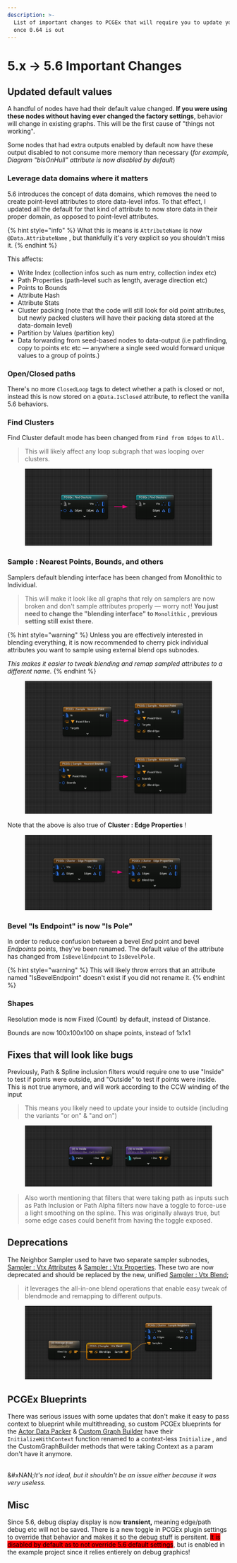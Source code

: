 ```yaml
---
description: >-
  List of important changes to PCGEx that will require you to update your graphs
  once 0.64 is out
---
```


# 5.x → 5.6 Important Changes

## Updated default values

A handful of nodes have had their default value changed. **If you were using these nodes without having ever changed the factory settings**, behavior will change in existing graphs. This will be the first cause of "things not working".

Some nodes that had extra outputs enabled by default now have these output disabled to not consume more memory than necessary (_for example, Diagram "bIsOnHull" attribute is now disabled by default_)

### Leverage data domains where it matters

5.6 introduces the concept of data domains, which removes the need to create point-level attributes to store data-level infos.  To that effect, I updated all the default for that kind of attribute to now store data in their proper domain, as opposed to point-level attributes.

{% hint style="info" %}
What this is means is `AttributeName` is now `@Data.AttributeName` , but thankfully it's very explicit so you shouldn't miss it.
{% endhint %}

This affects:

* Write Index (collection infos such as num entry, collection index etc)
* Path Properties (path-level such as length, average direction etc)
* Points to Bounds
* Attribute Hash
* Attribute Stats
* Cluster packing (note that the code will still look for old point attributes, but newly packed clusters will have their packing data stored at the data-domain level)
* Partition by Values (partition key)
* Data forwarding from seed-based nodes to data-output (i.e pathfinding, copy to points etc etc — anywhere a single seed would forward unique values to a group of points.)

### Open/Closed paths

There's no more `ClosedLoop` tags to detect whether a path is closed or not, instead this is now stored on a `@Data.IsClosed` attribute, to reflect the vanilla 5.6 behaviors.

### Find Clusters

Find Cluster default mode has been changed from `Find from Edges` to `All.`

> This will likely affect any loop subgraph that was looping over clusters.

<figure><img src="../../../.gitbook/assets/image (21).png" alt=""><figcaption></figcaption></figure>

### Sample : Nearest Points, Bounds, and others

Samplers default blending interface has been changed from Monolithic to Individual.

> This will make it look like all graphs that rely on samplers are now broken and don't sample attributes properly — worry not! **You just need to change the "blending interface" to `Monolithic` , previous setting still exist there.**

{% hint style="warning" %}
Unless you are effectively interested in blending everything, it is now recommended to cherry pick individual attributes you want to sample using external blend ops subnodes.&#x20;

_This makes it easier to tweak blending and remap sampled attributes to a different name._
{% endhint %}

<figure><img src="../../../.gitbook/assets/image (24).png" alt=""><figcaption></figcaption></figure>

Note that the above is also true of **Cluster : Edge Properties** !

<figure><img src="../../../.gitbook/assets/image (25).png" alt=""><figcaption></figcaption></figure>

### Bevel "Is Endpoint" is now "Is Pole"

In order to reduce confusion between a bevel _End_ point and bevel _Endpoints_ points, they've been renamed. The default value of the attribute has changed from `IsBevelEndpoint` to `IsBevelPole`.

{% hint style="warning" %}
This will likely throw errors that an attribute named "IsBevelEndpoint" doesn't exist if you did not rename it.
{% endhint %}

### Shapes

Resolution mode is now Fixed (Count) by default, instead of Distance.

Bounds are now 100x100x100 on shape points, instead of 1x1x1

## Fixes that will look like bugs

Previously, Path & Spline inclusion filters would require one to use "Inside" to test if points were outside, and "Outside" to test if points were inside. This is not true anymore, and will work according to the CCW winding of the input

> This means you likely need to update your inside to outside (including the variants "or on" & "and on")

<figure><img src="../../../.gitbook/assets/image (26).png" alt=""><figcaption></figcaption></figure>

> Also worth mentioning that filters that were taking path as inputs such as Path Inclusion or Path Alpha filters now have a toggle to force-use a light smoothing on the spline. This was originally always true, but some edge cases could benefit from having the toggle exposed.

## Deprecations

The Neighbor Sampler used to have two separate sampler subnodes, [Sampler : Vtx Attributes](../../../node-library/sampling/sample-neighbors/sampler-vtx-attributes.md) & [Sampler : Vtx Properties](../../../node-library/sampling/sample-neighbors/sampler-vtx-properties-1.md). These two are now deprecated and should be replaced by the new, unified [Sampler : Vtx Blend](../../../node-library/sampling/sample-neighbors/sampler-vtx-properties.md);&#x20;

> it leverages the all-in-one blend operations that enable easy tweak of blendmode and remapping to different outputs.

<figure><img src="../../../.gitbook/assets/image (20).png" alt=""><figcaption></figcaption></figure>

## PCGEx Blueprints

There was serious issues with some updates that don't make it easy to pass context to blueprint while multithreading, so custom PCGEx blueprints for the [Actor Data Packer](../../../node-library/quality-of-life/pack-actor-data/) & [Custom Graph Builder](../../../node-library/clusters/build-custom-graph/custom-graph-builder.md) have their `InitializeWithContext` function renamed to a context-less `Initialize` , and the CustomGraphBuilder methods that were taking Context as a param don't have it anymore.&#x20;

\
&#xNAN;_&#x49;t's not ideal, but it shouldn't be an issue either because it was very useless._

## Misc

Since 5.6, debug display display is now **transient,** meaning edge/path debug etc will not be saved. There is a new toggle in PCGEx plugin settings to override that behavior and makes it so the debug stuff is persitent. <mark style="background-color:red;">It is disabled by default as to not override 5.6 default settings</mark>, but is enabled in the example project since it relies entierely on debug graphics!
